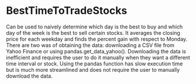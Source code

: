 # BestTimeToTradeStocks
Can be used to naively determine which day is the best to buy and which day of the week is the best to sell certain stocks.
It averages the closing price for each weekday and finds the percent gain with respect to Monday.
There are two was of obtaining the data: downloading a CSV file from Yahoo Finance or using pandas.get_data_yahoo().
Downloading the data is inefficient and requires the user to do it manually when they want a different time interval or stock.
Using the pandas function has slow execution time but is much more streamlined and does not require the user to manually download the data.
